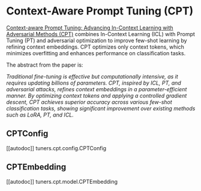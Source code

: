 <!-- Copyright 2024 The HuggingFace Team. All rights reserved.

Licensed under the Apache License, Version 2.0 (the "License"); you may not use this file except in compliance with
the License. You may obtain a copy of the License at

http://www.apache.org/licenses/LICENSE-2.0

Unless required by applicable law or agreed to in writing, software distributed under the License is distributed on
an "AS IS" BASIS, WITHOUT WARRANTIES OR CONDITIONS OF ANY KIND, either express or implied. See the License for the
specific language governing permissions and limitations under the License.

⚠️ Note that this file is in Markdown but contains specific syntax for our doc-builder (similar to MDX) that may not be
rendered properly in your Markdown viewer.
-->

# Context-Aware Prompt Tuning (CPT)

[Context-aware Prompt Tuning: Advancing In-Context Learning with Adversarial Methods (CPT)](https://huggingface.co/papers/2410.17222) combines In-Context Learning (ICL) with Prompt Tuning (PT) and adversarial optimization to improve few-shot learning by refining context embeddings. CPT optimizes only context tokens, which minimizes overfitting and enhances performance on classification tasks.

The abstract from the paper is:

*Traditional fine-tuning is effective but computationally intensive, as it requires updating billions of parameters. CPT, inspired by ICL, PT, and adversarial attacks, refines context embeddings in a parameter-efficient manner. By optimizing context tokens and applying a controlled gradient descent, CPT achieves superior accuracy across various few-shot classification tasks, showing significant improvement over existing methods such as LoRA, PT, and ICL.*

## CPTConfig

[[autodoc]] tuners.cpt.config.CPTConfig

## CPTEmbedding

[[autodoc]] tuners.cpt.model.CPTEmbedding

